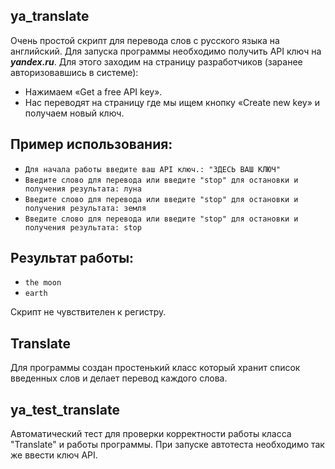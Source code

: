 ## ya_translate
Очень простой скрипт для перевода слов с русского языка на английский.
Для запуска программы необходимо получить API ключ на ***yandex.ru***.
Для этого заходим на страницу разработчиков (заранее авторизовавшись в системе): 
- Нажимаем «Get a free API key». 
- Нас переводят на страницу где мы ищем кнопку «Create new key» и получаем новый ключ.

## Пример использования:
- `Для начала работы введите ваш API ключ.: "ЗДЕСЬ ВАШ КЛЮЧ"`
- `Введите слово для перевода или введите "stop" для остановки и получения результата: луна`
- `Введите слово для перевода или введите "stop" для остановки и получения результата: земля`
- `Введите слово для перевода или введите "stop" для остановки и получения результата: stop`

## Результат работы:
- `the moon`
- `earth`

Скрипт не чувствителен к регистру.

## Translate
Для программы создан простенький класс который хранит список введенных слов и делает перевод каждого слова.

## ya_test_translate
Автоматический тест для проверки корректности работы класса "Translate" и работы программы.
При запуске автотеста необходимо так же ввести ключ API.
